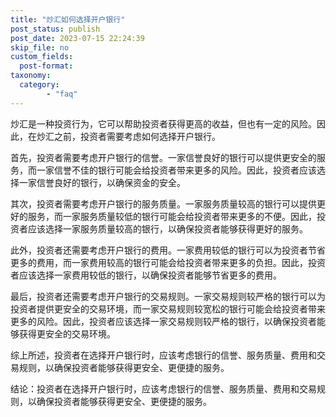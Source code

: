 ```yaml
---
title: "炒汇如何选择开户银行"
post_status: publish
post_date: 2023-07-15 22:24:39
skip_file: no
custom_fields: 
  post-format: 
taxonomy:
  category:
        - "faq"
---
```


炒汇是一种投资行为，它可以帮助投资者获得更高的收益，但也有一定的风险。因此，在炒汇之前，投资者需要考虑如何选择开户银行。

首先，投资者需要考虑开户银行的信誉。一家信誉良好的银行可以提供更安全的服务，而一家信誉不佳的银行可能会给投资者带来更多的风险。因此，投资者应该选择一家信誉良好的银行，以确保资金的安全。

其次，投资者需要考虑开户银行的服务质量。一家服务质量较高的银行可以提供更好的服务，而一家服务质量较低的银行可能会给投资者带来更多的不便。因此，投资者应该选择一家服务质量较高的银行，以确保投资者能够获得更好的服务。

此外，投资者还需要考虑开户银行的费用。一家费用较低的银行可以为投资者节省更多的费用，而一家费用较高的银行可能会给投资者带来更多的负担。因此，投资者应该选择一家费用较低的银行，以确保投资者能够节省更多的费用。

最后，投资者还需要考虑开户银行的交易规则。一家交易规则较严格的银行可以为投资者提供更安全的交易环境，而一家交易规则较宽松的银行可能会给投资者带来更多的风险。因此，投资者应该选择一家交易规则较严格的银行，以确保投资者能够获得更安全的交易环境。

综上所述，投资者在选择开户银行时，应该考虑银行的信誉、服务质量、费用和交易规则，以确保投资者能够获得更安全、更便捷的服务。

结论：投资者在选择开户银行时，应该考虑银行的信誉、服务质量、费用和交易规则，以确保投资者能够获得更安全、更便捷的服务。
